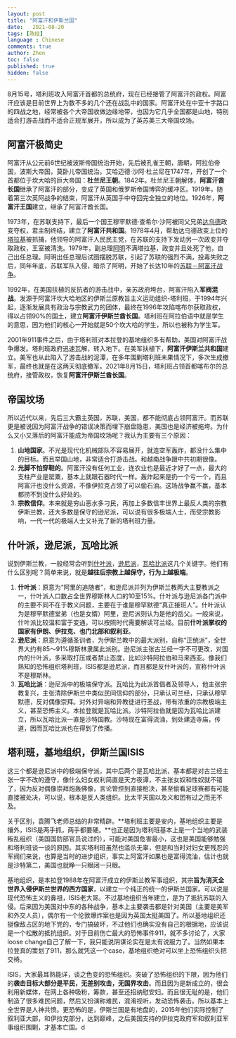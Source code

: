 ```yaml
---
layout: post
title: "阿富汗和伊斯兰国"
date:   2021-08-20
tags: [政经]
language : Chinese
comments: true
author: Zhen
toc: false
published: true
hidden: false
---
```

8月15号，塔利班攻入阿富汗首都的总统府，现在已经接管了阿富汗的政权。阿富汗应该是目前世界上为数不多的几个还在战乱中的国家。阿富汗处在中亚十字路口的四战之地，经常被各个大帝国收做边缘地带，也因为它几乎全国都是山地，特别适合打游击战而不适合正规军展开，所以成为了英苏美三大帝国坟场。

## 阿富汗极简史
阿富汗从公元前6世纪被波斯帝国统治开始，先后被孔雀王朝，唐朝，阿拉伯帝国，波斯大帝国，莫卧儿帝国统治。艾哈迈德·沙阿·杜兰尼在1747年，开创了一个首都位于坎大哈的巨大帝国：**杜兰尼王朝**。1842年。杜兰尼王朝解体，**阿富汗酋长国**继承了阿富汗的部分，变成了英国和俄罗斯帝国博弈的缓冲区。1919年，随着第三次英阿战争的结束，阿富汗从英国手中夺回完全独立的地位。1926年，**阿富汗王国**建立，继承了阿富汗酋长国。

1973年，在苏联支持下，最后一个国王穆罕默德·查希尔·沙阿被同父兄弟[达乌德](https://zh.wikipedia.org/wiki/%E7%A9%86%E7%BD%95%E9%BB%98%E5%BE%B7%C2%B7%E4%BC%8A%E5%BE%B7%E9%87%8C%E6%96%AF%C2%B7%E8%BE%BE%E4%B9%8C%E5%BE%B7)政变夺权，君主制终结，建立了**阿富汗共和国**。1978年4月，帮助达乌德政变上位的[塔拉基](https://zh.wikipedia.org/wiki/%E7%A9%86%E7%BD%95%E9%BB%98%E5%BE%B7%C2%B7%E5%A1%94%E6%8B%89%E5%9F%BA)被抓捕，他领导的阿富汗人民民主党，在苏联的支持下发动另一次政变并夺取政权，王室被清洗。1979年，副总理[阿明](https://zh.wikipedia.org/wiki/%E5%93%88%E8%8F%B2%E4%BD%90%E6%8B%89%C2%B7%E9%98%BF%E6%98%8E)不满塔拉基，政变并且处死了他，自己出任总理。阿明出任总理后试图摆脱苏联，引起了苏联的强烈不满，投毒失败之后，同年年底，苏联军队入侵，暗杀了阿明，开始了长达10年的[苏联－阿富汗战争](https://zh.wikipedia.org/wiki/%E8%8B%8F%E8%81%94%EF%BC%8D%E9%98%BF%E5%AF%8C%E6%B1%97%E6%88%98%E4%BA%89 "苏联－阿富汗战争")。

1992年，在美国扶植的反抗者的游击战中，亲苏政府垮台，阿富汗陷入**军阀混战**。发源于阿富汗坎大哈地区的伊斯兰原教旨主义运动组织-塔利班，于1994年兴起，逐渐发展具有政治与宗教武力的团体，最终在1996年攻陷喀布尔获取政权，得以占领90%的国土，建立**阿富汗伊斯兰酋长国**。塔利班在阿拉伯语中就是学生的意思，因为他们的核心一开始就是50个坎大哈的学生，所以也被称为学生军。

2001年911事件之后，由于塔利班对本拉登的基地组织多有帮助，美国对阿富汗战争爆发。塔利班政府迅速瓦解，转入地下。在美军扶植下，**阿富汗伊斯兰共和国**建立。美军也从此陷入了游击战的泥潭，在多年围剿塔利班未果情况下，多次生成撤军，最终也就是在这两天彻底撤军。2021年8月15日，塔利班占领首都喀布尔的总统府，接管政权，恢复**阿富汗伊斯兰酋长国**。

## 帝国坟场
所以近代以来，先后三大霸主英国，苏联，美国，都不能彻底占领阿富汗。而苏联更是被说因为阿富汗战争的错误决策而埋下崩盘隐患，美国也是经济被拖垮。为什么又小又落后的阿富汗能成为帝国坟场呢？我认为主要有三个原因：
 1. **山地国家**。不光是现代化机械部队不容易展开，就连空军轰炸，都没什么集中的目标。而且举国山地，非常适合打游击战。和越南战争跟中共初期很像。
 2. **光脚不怕穿鞋的**。阿富汗没有任何工业，连农业也是最近才好了一点，最大的支柱产业是罂粟，基本上就跟石器时代一样。轰炸起来是扔一个亏一个，而且阿富汗也没什么资源，不像伊拉克占领了可以偷石油。这场战争赢不赢，基本都捞不到没什么好处的。
 3. **宗教信仰**。本来就是穷山恶水多刁民，再加上多数信丰世界上最反人类的宗教伊斯兰教，还大多数是保守的逊尼派，可以说有很多极端人士，而受宗教影响，一代一代的极端人士又补充了新的塔利班力量。
 
## 什叶派，逊尼派，瓦哈比派
说到伊斯兰教，一般经常会听到[什叶派](https://zh.wikipedia.org/wiki/%E4%BB%80%E5%8F%B6%E6%B4%BE)，[逊尼派](https://zh.wikipedia.org/wiki/%E9%81%9C%E5%B0%BC%E6%B4%BE)，[瓦哈比派](https://zh.wikipedia.org/wiki/%E7%93%A6%E5%93%88%E6%AF%94%E6%B4%BE)这几个关键字。他们有什么区别呢？简单来说，就是**越往后宗教上越保守，行为上越极端**。
 1. **什叶派**：原意为“阿里的追随者”，和逊尼派并列为伊斯兰教两大主要教派之一，什叶派人口数占全世界穆斯林人口的10至15%。什叶派与逊尼派各门派中的主要不同不在于教义问题，主要在于谁是穆罕默德“真正接班人”。什叶派认为是穆罕默德堂弟（也是女婿）阿里，逊尼派则认为是他的岳父。一般来说，什叶派比较温和富于变通，可以按照时代需要解读可兰经。目前**什叶派掌权的国家有伊朗、伊拉克、也门北部和叙利亚**。
 2. **逊尼派**：原意为遵循圣训者，为伊斯兰教中的最大派别，自称“正统派”，全世界大约有85～91%穆斯林隶属此派别。逊尼派主张古兰经一字不可更改，对国内的什叶派，多采取打压或者禁止态度，比如沙特阿拉伯和马来西亚。像我们熟知的恐怖组织塔利班，ISIS都是逊尼派，而且都是反什叶派的，宣称什叶派不是穆斯林。
 3. **瓦哈比派**：逊尼派中的极端保守派。瓦哈比为此派首倡者及领导人，他主张宗教复兴，主张清除伊斯兰中类似民间信仰的部分，只承认可兰经，只承认穆罕默德，反对偶像崇拜。对外对异端和异教徒进行圣战，带有浓重的宗教极端主义，甚至恐怖主义。本拉登就是瓦哈比派。沙特阿拉伯就是因为瓦哈比派建立，所以瓦哈比派一直是沙特国教。沙特现在富得流油，到处建造寺庙，传道，因而瓦哈比派也在得到了传播。

## 塔利班，基地组织，伊斯兰国ISIS
这三个都是逊尼派中的极端保守派，其中后两个是瓦哈比派，基本都是对古兰经主张一字不改的遵守，像什么妇女权利简直是天方夜谭，不主张女奴和性奴就不错了，因为反对偶像崇拜炮轰佛像，言论管控到直接枪决，甚至偷看足球赛都有可能直接被处决，可以说，根本是反人类组织。比太平天国以及义和团有过之而无不及。

关于区别，袁腾飞老师总结的非常精辟。**塔利班主要是安内，基地组织主要是攘外，ISIS是两手抓，两手都要硬。**也正是因为塔利班基本上是一个当地的武装叛乱组织（美国国防部官员说过的），可能对美国危害最小，这也是美国能够勉强和塔利班谈一谈的原因。其实塔利班虽然也滥杀无辜，但是和当时对妇女更残忍的军阀们来说，也算是当时的进步组织，事实上阿富汗如果也是富得流油，估计也就是沙特第二，美国也就睁一只眼闭一只眼。

基地组织，是本拉登1988年在阿富汗成立的伊斯兰教军事组织，其宗**旨为消灭全世界入侵伊斯兰世界的西方国家**，以建立一个纯正的统一的伊斯兰国家。可以说是现代恐怖主义的鼻祖，ISIS老大哥。不过基地组织当年建立，是为了抵抗苏联的入侵。后来因为美国对中东的各种战争，基本上主要袭击都是针对美国（主要是美军和外交人员），偶尔有一个伦敦爆炸案也是因为英国太挺美国了。所以基地组织还挺像敌占区的地下党的，专门搞破坏，不过他们也确实没有自己的根据地，应该说是一个松散的抵抗组织。对于目前伤亡最大的恐怖事件911，就不多讨论了，大家loose change自己了解一下，我只能说阴谋论实在是太有说服力了。当然如果本拉登真的策划了911，那么就凭这一个case，基地组织绝对可以坐上恐怖组织头把交椅。

ISIS，大家最耳熟能详，谈之色变的恐怖组织。突破了恐怖组织的下限，因为他们的**袭击目标大部分是平民，无差别攻击，无国界攻击**。而且因为是新成立的，很会利用新媒体，在网上各种吸粉，筹款，甚至还招纳慰安妇。而且很无耻的是，他们制造了很多难民问题，然后又扮演称难民，混淆视听，发动恐怖袭击。所以基本上全世界是人神共愤。更恐怖的是，伊斯兰国是有地盘的，2015年他们实际控制了叙利亚大部，和伊拉克部分，达到巅峰，之后美国支持的伊拉克政府军和叙利亚军事组织围剿，才基本亡国。d
<!--stackedit_data:
eyJoaXN0b3J5IjpbLTEzMzMyNTQ3NzQsLTE5OTcwMDI1NzEsNT
Q1OTgyMTc0LDE3MTMxNTk5MzEsLTE3Njc1MzIwMTAsLTE3ODE5
MDcyMDIsMTg4MTgzOTU5NCw4ODE1MjQ5OSwtMTM4NzM0MjYyMi
wxNDA1Nzg4MTIwLC0xNzMyMTY5NTY4LC0yMzYzNzAxNTgsNTUz
NjU5Mjk1LC0yMTQ0NzMwNDQxLDIwNDQzNjcwNiwtNTU5NTIyOD
EwXX0=
-->